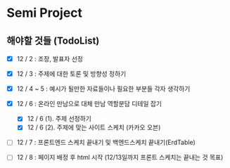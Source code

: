# Semi Project

## 해야할 것들 (TodoList)

- [x] 12 / 2       :   조장, 발표자 선정 
- [x] 12 / 3       :   주제에 대한 토론 및 방향성 정하기
- [x] 12 / 4 ~ 5   :   예시가 될만한 자료들이나 필요한 부분들 각자 생각하기
- [x] 12 / 6       :   온라인 만남으로 대체 만남 역할분담 디테일 잡기
  - [x] 12 / 6 (1). 주제 선정하기
  - [x] 12 / 6 (2). 주제에 맞는 사이트 스케치 (카카오 오븐)
- [ ] 12 / 7       : 프론트엔드 스케치 끝내기 및 백엔드스케치 끝내기(ErdTable)
- [ ] 12 / 8       : 페이지 배정 후 html 시작 (12/13일까지 프론트 스케치는 끝내는 것 목표)


